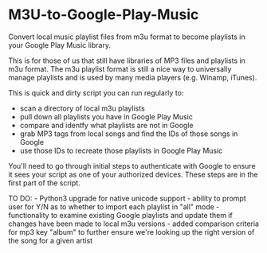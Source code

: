 # M3U-to-Google-Play-Music
Convert local music playlist files from m3u format to become playlists in your Google Play Music library.

This is for those of us that still have libraries of MP3 files and playlists in m3u format.  The m3u playlist format is still a nice way to universally manage playlists and is used by many media players (e.g. Winamp, iTunes).

This is quick and dirty script you can run regularly to:
  - scan a directory of local m3u playlists
  - pull down all playlists you have in Google Play Music
  - compare and identfy what playlists are not in Google
  - grab MP3 tags from local songs and find the IDs of those songs in Google
  - use those IDs to recreate those playlists in Google Play Music

You'll need to go through initial steps to authenticate with Google to ensure it sees your script as one of your authorized devices.  These steps are in the first part of the script.

TO DO:
    - Python3 upgrade for native unicode support
    - ability to prompt user for Y/N as to whether to import each playlist in "all" mode
    - functionality to examine existing Google playlists and update them if changes have been made to local m3u versions
    - added comparison criteria for mp3 key "album" to further ensure we're looking up the right version of the song for a given artist
